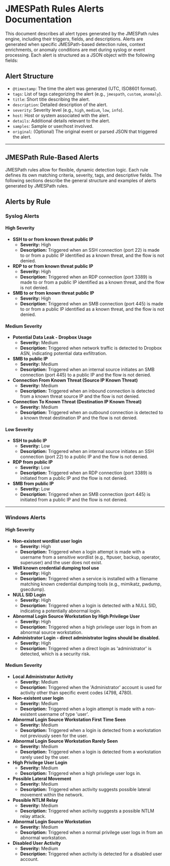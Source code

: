 # JMESPath Rules Alerts Documentation

This document describes all alert types generated by the JMESPath rules engine, including their triggers, fields, and descriptions. Alerts are generated when specific JMESPath-based detection rules, context enrichments, or anomaly conditions are met during syslog or event processing. Each alert is structured as a JSON object with the following fields:

## Alert Structure

- `@timestamp`: The time the alert was generated (UTC, ISO8601 format).
- `tags`: List of tags categorizing the alert (e.g., `jmespath`, `custom`, `anomaly`).
- `title`: Short title describing the alert.
- `description`: Detailed description of the alert.
- `severity`: Severity level (e.g., `high`, `medium`, `low`, `info`).
- `host`: Host or system associated with the alert.
- `details`: Additional details relevant to the alert.
- `samples`: Sample or user/host involved.
- `original`: (Optional) The original event or parsed JSON that triggered the alert.

---

## JMESPath Rule-Based Alerts

JMESPath rules allow for flexible, dynamic detection logic. Each rule defines its own matching criteria, severity, tags, and descriptive fields. The following sections describe the general structure and examples of alerts generated by JMESPath rules.

## Alerts by Rule

### Syslog Alerts

#### High Severity
- **SSH to or from known threat public IP**
  - **Severity:** High
  - **Description:** Triggered when an SSH connection (port 22) is made to or from a public IP identified as a known threat, and the flow is not denied.
- **RDP to or from known threat public IP**
  - **Severity:** High
  - **Description:** Triggered when an RDP connection (port 3389) is made to or from a public IP identified as a known threat, and the flow is not denied.
- **SMB to or from known threat public IP**
  - **Severity:** High
  - **Description:** Triggered when an SMB connection (port 445) is made to or from a public IP identified as a known threat, and the flow is not denied.

#### Medium Severity
- **Potential Data Leak - Dropbox Usage**
  - **Severity:** Medium
  - **Description:** Triggered when network traffic is detected to Dropbox ASN, indicating potential data exfiltration.
- **SMB to public IP**
  - **Severity:** Medium
  - **Description:** Triggered when an internal source initiates an SMB connection (port 445) to a public IP and the flow is not denied.
- **Connection From Known Threat (Source IP Known Threat)**
  - **Severity:** Medium
  - **Description:** Triggered when an inbound connection is detected from a known threat source IP and the flow is not denied.
- **Connection To Known Threat (Destination IP Known Threat)**
  - **Severity:** Medium
  - **Description:** Triggered when an outbound connection is detected to a known threat destination IP and the flow is not denied.

#### Low Severity
- **SSH to public IP**
  - **Severity:** Low
  - **Description:** Triggered when an internal source initiates an SSH connection (port 22) to a public IP and the flow is not denied.
- **RDP from public IP**
  - **Severity:** Low
  - **Description:** Triggered when an RDP connection (port 3389) is initiated from a public IP and the flow is not denied.
- **SMB from public IP**
  - **Severity:** Low
  - **Description:** Triggered when an SMB connection (port 445) is initiated from a public IP and the flow is not denied.

---

### Windows Alerts

#### High Severity
- **Non-existent wordlist user login**
  - **Severity:** High
  - **Description:** Triggered when a login attempt is made with a username from a sensitive wordlist (e.g., ftpuser, backup, operator, superuser) and the user does not exist.
- **Well known credential dumping tool use**
  - **Severity:** High
  - **Description:** Triggered when a service is installed with a filename matching known credential dumping tools (e.g., mimikatz, pwdump, gsecdump).
- **NULL SID Login**
  - **Severity:** High
  - **Description:** Triggered when a login is detected with a NULL SID, indicating a potentially abnormal login.
- **Abnormal Login Source Workstation by High Privilege User**
  - **Severity:** High
  - **Description:** Triggered when a high privilege user logs in from an abnormal source workstation.
- **Administrator Login - direct administrator logins should be disabled.**
  - **Severity:** High
  - **Description:** Triggered when a direct login as 'administrator' is detected, which is a security risk.

#### Medium Severity
- **Local Administrator Activity**
  - **Severity:** Medium
  - **Description:** Triggered when the 'Administrator' account is used for activity other than specific event codes (4798, 4780).
- **Non-existent user login**
  - **Severity:** Medium
  - **Description:** Triggered when a login attempt is made with a non-existent username of type 'user'.
- **Abnormal Login Source Workstation First Time Seen**
  - **Severity:** Medium
  - **Description:** Triggered when a login is detected from a workstation not previously seen for the user.
- **Abnormal Login Source Workstation Rarely Seen**
  - **Severity:** Medium
  - **Description:** Triggered when a login is detected from a workstation rarely used by the user.
- **High Privilege User Login**
  - **Severity:** Medium
  - **Description:** Triggered when a high privilege user logs in.
- **Possible Lateral Movement**
  - **Severity:** Medium
  - **Description:** Triggered when activity suggests possible lateral movement within the network.
- **Possible NTLM Relay**
  - **Severity:** Medium
  - **Description:** Triggered when activity suggests a possible NTLM relay attack.
- **Abnormal Login Source Workstation**
  - **Severity:** Medium
  - **Description:** Triggered when a normal privilege user logs in from an abnormal workstation.
- **Disabled User Activity**
  - **Severity:** Medium
  - **Description:** Triggered when activity is detected for a disabled user account.
